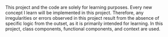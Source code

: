 This project and the code are solely for learning purposes. Every new concept I learn will be implemented in this project. Therefore, any irregularities or errors observed in this project result from the absence of specific logic from the outset, as it is primarily intended for learning.
In this project, class components, functional components, and context are used.
